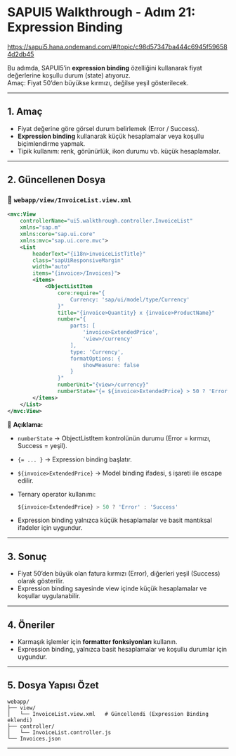 # SAPUI5 Walkthrough - Adım 21: Expression Binding

https://sapui5.hana.ondemand.com/#/topic/c98d57347ba444c6945f596584d2db45

Bu adımda, SAPUI5’in **expression binding** özelliğini kullanarak fiyat değerlerine koşullu durum (state) atıyoruz.  
Amaç: Fiyat 50’den büyükse kırmızı, değilse yeşil gösterilecek.

---

## 1. Amaç
- Fiyat değerine göre görsel durum belirlemek (Error / Success).  
- **Expression binding** kullanarak küçük hesaplamalar veya koşullu biçimlendirme yapmak.  
- Tipik kullanım: renk, görünürlük, ikon durumu vb. küçük hesaplamalar.

---

## 2. Güncellenen Dosya

### 📂 `webapp/view/InvoiceList.view.xml`
```xml
<mvc:View
    controllerName="ui5.walkthrough.controller.InvoiceList"
    xmlns="sap.m"
    xmlns:core="sap.ui.core"
    xmlns:mvc="sap.ui.core.mvc">
    <List
        headerText="{i18n>invoiceListTitle}"
        class="sapUiResponsiveMargin"
        width="auto"
        items="{invoice>/Invoices}">
        <items>
            <ObjectListItem
                core:require="{
                    Currency: 'sap/ui/model/type/Currency'
                }"
                title="{invoice>Quantity} x {invoice>ProductName}"
                number="{
                    parts: [
                        'invoice>ExtendedPrice',
                        'view>/currency'
                    ],
                    type: 'Currency',
                    formatOptions: {
                        showMeasure: false
                    }
                }"
                numberUnit="{view>/currency}"
                numberState="{= ${invoice>ExtendedPrice} > 50 ? 'Error' : 'Success' }"/>
        </items>
    </List>
</mvc:View>
````

📌 **Açıklama:**

* `numberState` → ObjectListItem kontrolünün durumu (Error = kırmızı, Success = yeşil).
* `{= ... }` → Expression binding başlatır.
* `${invoice>ExtendedPrice}` → Model binding ifadesi, `$` işareti ile escape edilir.
* Ternary operator kullanımı:

  ```js
  ${invoice>ExtendedPrice} > 50 ? 'Error' : 'Success'
  ```
* Expression binding yalnızca küçük hesaplamalar ve basit mantıksal ifadeler için uygundur.

---

## 3. Sonuç

* Fiyat 50’den büyük olan fatura kırmızı (Error), diğerleri yeşil (Success) olarak gösterilir.
* Expression binding sayesinde view içinde küçük hesaplamalar ve koşullar uygulanabilir.

---

## 4. Öneriler

* Karmaşık işlemler için **formatter fonksiyonları** kullanın.
* Expression binding, yalnızca basit hesaplamalar ve koşullu durumlar için uygundur.

---

## 5. Dosya Yapısı Özet

```
webapp/
├── view/
│   └── InvoiceList.view.xml   # Güncellendi (Expression Binding eklendi)
├── controller/
│   └── InvoiceList.controller.js
└── Invoices.json
```

---

